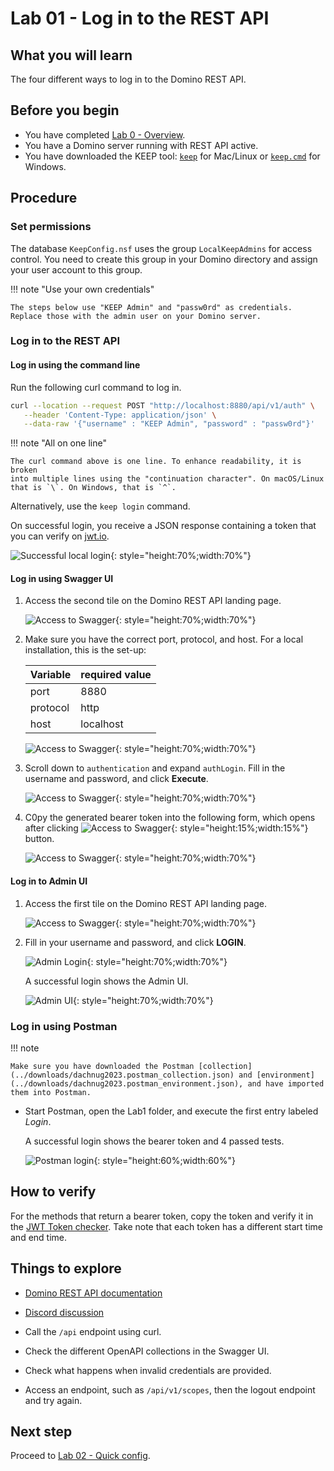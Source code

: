 # Lab 01 - Log in to the REST API

## What you will learn

The four different ways to log in to the Domino REST API.

## Before you begin

- You have completed [Lab 0 - Overview](lab-00.md).
- You have a Domino server running with REST API active.
- You have downloaded the KEEP tool: [`keep`](../downloads/keep) for Mac/Linux or [`keep.cmd`](../downloads/keep.cmd) for Windows.

## Procedure

### Set permissions

The database `KeepConfig.nsf` uses the group `LocalKeepAdmins` for access control. You need to create this group in your Domino directory and assign your user account to this group.

!!! note "Use your own credentials"

    The steps below use "KEEP Admin" and "passw0rd" as credentials. Replace those with the admin user on your Domino server.

### Log in to the REST API

#### Log in using the command line

Run the following curl command to log in.

```bash
curl --location --request POST "http://localhost:8880/api/v1/auth" \
   --header 'Content-Type: application/json' \
   --data-raw '{"username" : "KEEP Admin", "password" : "passw0rd"}'
```

!!! note "All on one line"

    The curl command above is one line. To enhance readability, it is broken
    into multiple lines using the "continuation character". On macOS/Linux
    that is `\`. On Windows, that is `^`.

Alternatively, use the `keep login` command.

On successful login, you receive a JSON response containing a token that you can verify on [jwt.io](https://jwt.io/).

![Successful local login](img/localLogin.png){: style="height:70%;width:70%"}

#### Log in using Swagger UI

1. Access the second tile on the Domino REST API landing page.

    ![Access to Swagger](img/swagger1.png){: style="height:70%;width:70%"}

2. Make sure you have the correct port, protocol, and host. For a local installation, this is the set-up:

    | Variable | required value |
    | -------- | -------------- |
    | port     | 8880           |
    | protocol | http           |
    | host     | localhost      |

    ![Access to Swagger](img/swagger2.png){: style="height:70%;width:70%"}

3. Scroll down to `authentication` and expand `authLogin`. Fill in the username and password, and click **Execute**.

    ![Access to Swagger](img/swagger3.png){: style="height:70%;width:70%"}

4. C0py the generated bearer token into the following form, which opens after clicking ![Access to Swagger](img/swagger4.png){: style="height:15%;width:15%"} button.

    ![Access to Swagger](img/swagger5.png){: style="height:70%;width:70%"}

#### Log in to Admin UI

1. Access the first tile on the Domino REST API landing page.

    ![Access to Swagger](img/swagger11.png){: style="height:70%;width:70%"}

2. Fill in your username and password, and click **LOGIN**.

    ![Admin Login](img/AdminLogin.png){: style="height:70%;width:70%"}

    A successful login shows the Admin UI.

    ![Admin UI](img/AdminUI.png){: style="height:70%;width:70%"}

### Log in using Postman

!!! note

    Make sure you have downloaded the Postman [collection](../downloads/dachnug2023.postman_collection.json) and [environment](../downloads/dachnug2023.postman_environment.json), and have imported them into Postman.

- Start Postman, open the Lab1 folder, and execute the first entry labeled *Login*.

    A successful login shows the bearer token and 4 passed tests.

    ![Postman login](img/PostmanLogin.png){: style="height:60%;width:60%"}

## How to verify

For the methods that return a bearer token, copy the token and verify it in the [JWT Token checker](https://jwt.io/). Take note that each token has a different start time and end time.

## Things to explore

- [Domino REST API documentation](https://opensource.hcltechsw.com/Domino-rest-api/index.html)

- [Discord discussion](https://discord.com/invite/jmRHpDRnH4)

- Call the `/api` endpoint using curl.
- Check the different OpenAPI collections in the Swagger UI.
- Check what happens when invalid credentials are provided.
- Access an endpoint, such as `/api/v1/scopes`, then the logout endpoint and try again.

## Next step

Proceed to [Lab 02 - Quick config](lab-02.md).
<!--
## Duration 10 min

## What you will learn

Four ways to login to the REST API

## Prerequisites

- Lab 0 completed
- Domino with REST running

- downloaded `keep` or `keep.cmd` [from here](downloadindex.md)

## Steps in logging in to the REST API

### Set permissions

The database `KeepConfig.nsf` uses the group `LocalKeepAdmins` for access control. So create that group in your Domino directory and assign your user to it.

!!! note "Use your own credentials"

    The steps below use "KEEP Admin" and "passw0rd" as credentials.
    Replace those with the admin user on your Domino server.

### Login using the command line

```bash
curl --location --request POST "http://localhost:8880/api/v1/auth" \
   --header 'Content-Type: application/json' \
   --data-raw '{"username" : "KEEP Admin", "password" : "passw0rd"}'
```

!!! note "All on one line"

    The command above is one line. To make it more readable, it is broken
    into multiple lines using the "continuation character". On macOS/Linux
    that is `\`. On Windows, that is `^`.

Alternative type `keep login`

You will, on successful login, receive a JSON response that you can verify on [jwt.io](https://jwt.io/).

![Successful local login](img/localLogin.png){: style="height:80%;width:80%"}

### Login using Swagger UI

The second tile on the landing page provides access to the Swagger UI.

![Access to Swagger](img/swagger1.png){: style="height:80%;width:80%"}

Check you have the correct port, protocol and host. For a local installation, this is the set-up:

| Variable | required value |
| -------- | -------------- |
| port     | 8880           |
| protocol | http           |
| host     | localhost      |

![Access to Swagger](img/swagger2.png){: style="height:80%;width:80%"}

Scroll down to `authentication` and expand `authLogin`. Fill in the username and password, and click **Execute**.

![Access to Swagger](img/swagger3.png){: style="height:80%;width:80%"}

Cppy the resulting bearer into the following form, which opens after clicking ![Access to Swagger](img/swagger4.png){: style="height:15%;width:15%"} button.

![Access to Swagger](img/swagger5.png){: style="height:80%;width:80%"}

### Login to Admin UI

![Admin Login](img/AdminLogin.png){: style="height:80%;width:80%"}

A successful login shows the Admin UI.

![Admin UI](img/AdminUI.png){: style="height:80%;width:80%"}

### Login using Postman

- Download the Postman [collection](../downloads/dachnug2023.postman_collection.json) and [environment](../downloads/dachnug2023.postman_environment.json).

- Open the Lab1 folder, execute the first entry labeled "Login"

The successful login shows the bearer token and 4 passed tests

![Postman login](img/PostmanLogin.png){: style="height:60%;width:60%"}

## How to check

- All methods return the bearer token. Copy the token and paste it in the [JWT Token checker](https://jwt.io/).

- Each token has a different start/end time.

## Things to explore

- [Domino REST API documentation](https://opensource.hcltechsw.com/Domino-rest-api/index.html)

- [Discord discussion](https://discord.com/invite/jmRHpDRnH4)

- Call the `/api` endpoint using curl.
- Check the different OpenAPI collections in the swagger UI.
- Check what happens when invalid credentials are provided.
- Access an endpoint, such as `/api/v1/scopes`, then the logout endpoint and try again.
-->